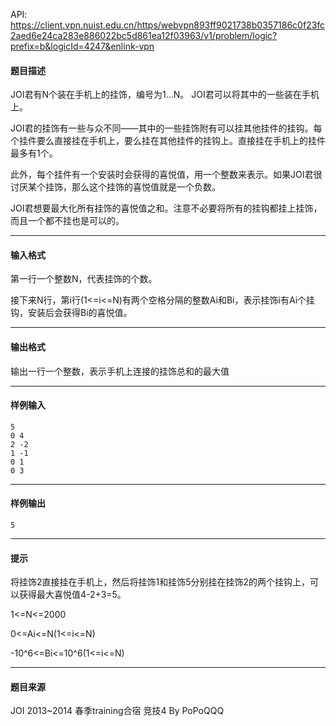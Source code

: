 API: https://client.vpn.nuist.edu.cn/https/webvpn893ff9021738b0357186c0f23fc2aed6e24ca283e886022bc5d861ea12f03963/v1/problem/logic?prefix=b&logicId=4247&enlink-vpn

#### 题目描述

JOI君有N个装在手机上的挂饰，编号为1...N。 JOI君可以将其中的一些装在手机上。

JOI君的挂饰有一些与众不同——其中的一些挂饰附有可以挂其他挂件的挂钩。每个挂件要么直接挂在手机上，要么挂在其他挂件的挂钩上。直接挂在手机上的挂件最多有1个。

此外，每个挂件有一个安装时会获得的喜悦值，用一个整数来表示。如果JOI君很讨厌某个挂饰，那么这个挂饰的喜悦值就是一个负数。

JOI君想要最大化所有挂饰的喜悦值之和。注意不必要将所有的挂钩都挂上挂饰，而且一个都不挂也是可以的。

---

#### 输入格式

第一行一个整数N，代表挂饰的个数。

接下来N行，第i行(1<=i<=N)有两个空格分隔的整数Ai和Bi，表示挂饰i有Ai个挂钩，安装后会获得Bi的喜悦值。 

---

#### 输出格式

输出一行一个整数，表示手机上连接的挂饰总和的最大值

---

#### 样例输入
```
5
0 4
2 -2
1 -1
0 1
0 3
```

---

#### 样例输出
```
5
```

---

#### 提示

将挂饰2直接挂在手机上，然后将挂饰1和挂饰5分别挂在挂饰2的两个挂钩上，可以获得最大喜悦值4-2+3=5。

1<=N<=2000

0<=Ai<=N(1<=i<=N)

\-10^6<=Bi<=10^6(1<=i<=N)

---

#### 题目来源

JOI 2013~2014 春季training合宿 竞技4 By PoPoQQQ